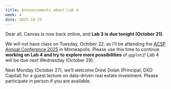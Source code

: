 ```yaml
---
title: Announcements about Lab 4
week: 4
date: 2025-10-21
---
```


Dear all, Canvas is now back online, and **Lab 3 is due tonight (October 21)**.

We will not have class on Tuesday, October 22, as I’ll be attending the [ACSP Annual Conference 2025](https://www.acsp.org/page/ConfAbout) in Minneapolis. Please use this time to continue **working on Lab 4 and try to explore more possibilities** of `ggplot2`! Lab 4 will be due next Wednesday (October 29).

Next Monday (October 27), we’ll welcome Drew Dolan (Principal, DXD Capital) for a guest lecture on data-driven real estate investment. Please participate in person if you are available. 
